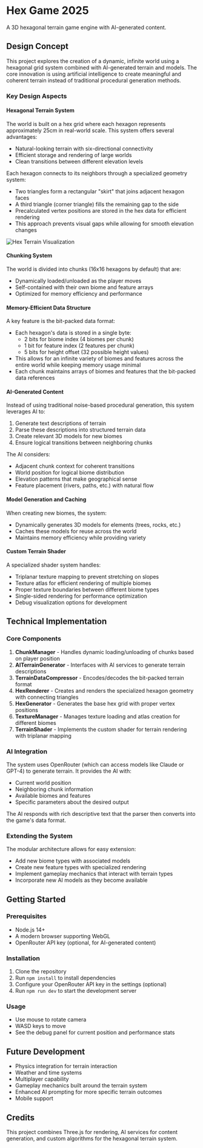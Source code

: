 # Hex Game 2025

A 3D hexagonal terrain game engine with AI-generated content.

## Design Concept

This project explores the creation of a dynamic, infinite world using a hexagonal grid system combined with AI-generated terrain and models. The core innovation is using artificial intelligence to create meaningful and coherent terrain instead of traditional procedural generation methods.

### Key Design Aspects

#### Hexagonal Terrain System

The world is built on a hex grid where each hexagon represents approximately 25cm in real-world scale. This system offers several advantages:
- Natural-looking terrain with six-directional connectivity
- Efficient storage and rendering of large worlds
- Clean transitions between different elevation levels

Each hexagon connects to its neighbors through a specialized geometry system:
- Two triangles form a rectangular "skirt" that joins adjacent hexagon faces
- A third triangle (corner triangle) fills the remaining gap to the side
- Precalculated vertex positions are stored in the hex data for efficient rendering
- This approach prevents visual gaps while allowing for smooth elevation changes

![Hex Terrain Visualization](docs/hex_terrain.png)

#### Chunking System

The world is divided into chunks (16x16 hexagons by default) that are:
- Dynamically loaded/unloaded as the player moves
- Self-contained with their own biome and feature arrays
- Optimized for memory efficiency and performance

#### Memory-Efficient Data Structure

A key feature is the bit-packed data format:
- Each hexagon's data is stored in a single byte:
  - 2 bits for biome index (4 biomes per chunk)
  - 1 bit for feature index (2 features per chunk)
  - 5 bits for height offset (32 possible height values)
- This allows for an infinite variety of biomes and features across the entire world while keeping memory usage minimal
- Each chunk maintains arrays of biomes and features that the bit-packed data references

#### AI-Generated Content

Instead of using traditional noise-based procedural generation, this system leverages AI to:
1. Generate text descriptions of terrain
2. Parse these descriptions into structured terrain data
3. Create relevant 3D models for new biomes
4. Ensure logical transitions between neighboring chunks

The AI considers:
- Adjacent chunk context for coherent transitions
- World position for logical biome distribution
- Elevation patterns that make geographical sense
- Feature placement (rivers, paths, etc.) with natural flow

#### Model Generation and Caching

When creating new biomes, the system:
- Dynamically generates 3D models for elements (trees, rocks, etc.)
- Caches these models for reuse across the world
- Maintains memory efficiency while providing variety

#### Custom Terrain Shader

A specialized shader system handles:
- Triplanar texture mapping to prevent stretching on slopes
- Texture atlas for efficient rendering of multiple biomes
- Proper texture boundaries between different biome types
- Single-sided rendering for performance optimization
- Debug visualization options for development

## Technical Implementation

### Core Components

1. **ChunkManager** - Handles dynamic loading/unloading of chunks based on player position
2. **AITerrainGenerator** - Interfaces with AI services to generate terrain descriptions
3. **TerrainDataCompressor** - Encodes/decodes the bit-packed terrain format
4. **HexRenderer** - Creates and renders the specialized hexagon geometry with connecting triangles
5. **HexGenerator** - Generates the base hex grid with proper vertex positions
6. **TextureManager** - Manages texture loading and atlas creation for different biomes
7. **TerrainShader** - Implements the custom shader for terrain rendering with triplanar mapping

### AI Integration

The system uses OpenRouter (which can access models like Claude or GPT-4) to generate terrain. It provides the AI with:
- Current world position
- Neighboring chunk information
- Available biomes and features
- Specific parameters about the desired output

The AI responds with rich descriptive text that the parser then converts into the game's data format.

### Extending the System

The modular architecture allows for easy extension:
- Add new biome types with associated models
- Create new feature types with specialized rendering
- Implement gameplay mechanics that interact with terrain types
- Incorporate new AI models as they become available

## Getting Started

### Prerequisites

- Node.js 14+
- A modern browser supporting WebGL
- OpenRouter API key (optional, for AI-generated content)

### Installation

1. Clone the repository
2. Run `npm install` to install dependencies
3. Configure your OpenRouter API key in the settings (optional)
4. Run `npm run dev` to start the development server

### Usage

- Use mouse to rotate camera
- WASD keys to move
- See the debug panel for current position and performance stats

## Future Development

- Physics integration for terrain interaction
- Weather and time systems
- Multiplayer capability
- Gameplay mechanics built around the terrain system
- Enhanced AI prompting for more specific terrain outcomes
- Mobile support

## Credits

This project combines Three.js for rendering, AI services for content generation, and custom algorithms for the hexagonal terrain system.